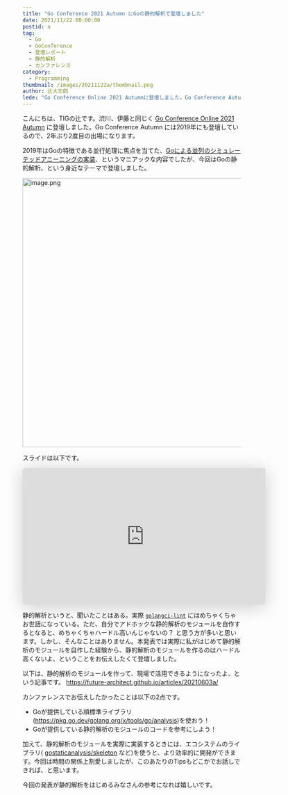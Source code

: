 ```yaml
---
title: "Go Conference 2021 Autumn にGoの静的解析で登壇しました"
date: 2021/11/22 00:00:00
postid: a
tag:
  - Go
  - GoConference
  - 登壇レポート
  - 静的解析
  - カンファレンス
category:
  - Programming
thumbnail: /images/20211122a/thumbnail.png
author: 辻大志郎
lede: "Go Conference Online 2021 Autumnに登壇しました。Go Conference Autumn には2019年にも登壇しているので、2年ぶり2度目の出場になります。2019年はGoの特徴である並行処理に焦点を当てた、Goによる並列のシミュレーテッドアニーニングの実装、というマニアックな内容でしたが、今回はGoの静的解析、という身近なテーマで登壇しました。"
---
```

こんにちは、TIGの辻です。渋川、伊藤と同じく [Go Conference Online 2021 Autumn](https://gocon.jp/2021autumn/) に登壇しました。Go Conference Autumn には2019年にも登壇しているので、2年ぶり2度目の出場になります。

2019年はGoの特徴である並行処理に焦点を当てた、[Goによる並列のシミュレーテッドアニーニングの実装](/articles/20191120/)、というマニアックな内容でしたが、今回はGoの静的解析、という身近なテーマで登壇しました。

<img src="/images/20211122a/image.png" alt="image.png" width="1200" height="619">

スライドは以下です。

<iframe class="speakerdeck-iframe" frameborder="0" src="https://speakerdeck.com/player/02845f0d6f7d43fc8a2b12b6da677c94" title="Starting static analysis with Go" allowfullscreen="true" mozallowfullscreen="true" webkitallowfullscreen="true" style="border: 0px; background: padding-box padding-box rgba(0, 0, 0, 0.1); margin: 0px; padding: 0px; border-radius: 6px; box-shadow: rgba(0, 0, 0, 0.2) 0px 5px 40px; width: 560px; height: 314px;" data-ratio="1.78343949044586"></iframe>

静的解析というと、聞いたことはある。実際 [`golangci-lint`](https://github.com/golangci/golangci-lint) にはめちゃくちゃお世話になっている。ただ、自分でアドホックな静的解析のモジュールを自作するとなると、めちゃくちゃハードル高いんじゃないの？ と思う方が多いと思います。しかし、そんなことはありません。本発表では実際に私がはじめて静的解析のモジュールを自作した経験から、静的解析のモジュールを作るのはハードル高くないよ、ということをお伝えしたくて登壇しました。

以下は、静的解析のモジュールを作って、現場で活用できるようになったよ、という記事です。
https://future-architect.github.io/articles/20210603a/

カンファレンスでお伝えしたかったことは以下の2点です。

- Goが提供している順標準ライブラリ(https://pkg.go.dev/golang.org/x/tools/go/analysis)を使おう！
- Goが提供している静的解析のモジュールのコードを参考にしよう！

加えて、静的解析のモジュールを実際に実装するときには、エコシステムのライブラリ( [gostaticanalysis/skeleton](https://github.com/gostaticanalysis/skeleton) など)を使うと、より効率的に開発ができます。今回は時間の関係上割愛しましたが、このあたりのTipsもどこかでお話しできれば、と思います。

今回の発表が静的解析をはじめるみなさんの参考になれば嬉しいです。
